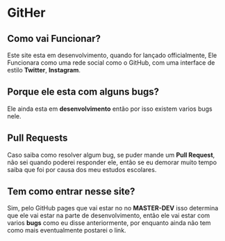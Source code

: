 # GitHer
## Como vai Funcionar?
Este site esta em desenvolvimento, quando for lançado officialmente, Ele Funcionara como uma rede social como o GitHub, com uma interface de estilo **Twitter**, **Instagram**.
## Porque ele esta com alguns bugs?
Ele ainda esta em **desenvolvimento** então por isso existem varios bugs nele.
## Pull Requests
Caso saiba como resolver algum bug, se puder mande um **Pull Request**, não sei quando poderei responder ele, então se eu demorar muito tempo saiba que foi por causa dos meu estudos escolares.
## Tem como entrar nesse site?
Sim, pelo GitHub pages que vai estar no no **MASTER-DEV** isso determina que ele vai estar na parte de desenvolvimento, então ele vai estar com varios **bugs** como eu disse anteriormente, por enquanto ainda não tem como mais eventualmente postarei o link.
